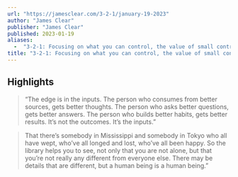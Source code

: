```yaml
---
url: "https://jamesclear.com/3-2-1/january-19-2023"
author: "James Clear"
publisher: "James Clear"
published: 2023-01-19
aliases:
  -  "3-2-1: Focusing on what you can control, the value of small contributions, and daily habits"
title: "3-2-1: Focusing on what you can control, the value of small contributions, and daily habits"
---
```


## Highlights
> “The edge is in the inputs. The person who consumes from better sources, gets better thoughts. The person who asks better questions, gets better answers. The person who builds better habits, gets better results. It’s not the outcomes. It’s the inputs.”

> That there’s somebody in Mississippi and somebody in Tokyo who all have wept, who’ve all longed and lost, who’ve all been happy. So the library helps you to see, not only that you are not alone, but that you’re not really any different from everyone else. There may be details that are different, but a human being is a human being.”


